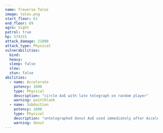 ```yaml
---
name: Traverse Talos
image: talos.png
start_floor: 61
end_floor: 69
agro: Sight
patrol: true
hp: 574315
attack_damage: 21000
attack_type: Physical
vulnerabilities:
  bind: 
  heavy: 
  sleep: false
  slow: 
  stun: false
abilities:
  - name: Accelerate
    potency: 1600
    type: Physical
    description: "circle AoE with late telegraph on random player"
    warning: pointblank
  - name: Subduction
    potency: 1600
    type: Physical
    description: "untelegraphed donut AoE used immediately after Accelerate"
    warning: donut
---
```

